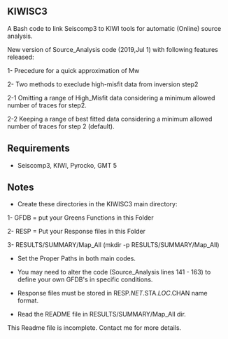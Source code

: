 KIWISC3
------
A Bash code to link Seiscomp3 to KIWI tools for automatic (Online) source analysis.

New version of Source_Analysis code (2019,Jul 1) with following features released:

1- Precedure for a quick approximation of Mw

2- Two methods to execlude high-misfit data from inversion step2

2-1 Omitting a range of High_Misfit data considering a minimum allowed number of traces for step2.

2-2 Keeping a range of best fitted data considering a minimum allowed number of traces for step 2 (default).


Requirements
------------

- Seiscomp3, KIWI, Pyrocko, GMT 5 

Notes
-----

- Create these directories in the KIWISC3 main directory:

1- GFDB = put your Greens Functions in this Folder

2- RESP = Put your Response files in this Folder

3- RESULTS/SUMMARY/Map_All (mkdir -p RESULTS/SUMMARY/Map_All)


- Set the Proper Paths in both main codes.

- You may need to alter the code (Source_Analysis lines 141 - 163) to define your own GFDB's in specific conditions.

- Response files must be stored in RESP.$NET.$STA.$LOC.$CHAN name format.

- Read the README file in RESULTS/SUMMARY/Map_All dir.

This Readme file is incomplete. Contact me for more details.

